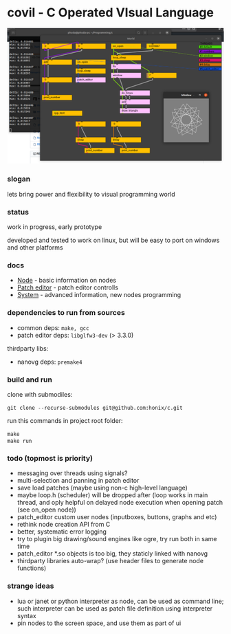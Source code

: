 # covil - C Operated VIsual Language

![](docs/Screenshot.png)

### slogan
lets bring power and flexibility to visual programming world

### status
work in progress, early prototype

developed and tested to work on linux, but will be easy to port on windows and other platforms

### docs
- [Node](docs/Node.md) - basic information on nodes
- [Patch editor](docs/Patch%20editor.md) - patch editor controlls
- [System](docs/System.md) - advanced information, new nodes programming

### dependencies to run from sources

- common deps: ```make, gcc```
- patch editor deps: ```libglfw3-dev``` (> 3.3.0)

thirdparty libs:
- nanovg deps: ```premake4```

### build and run
clone with submodiles:
```
git clone --recurse-submodules git@github.com:honix/c.git
```
run this commands in project root folder:
```
make
make run
```

### todo (topmost is priority)
- messaging over threads using signals?
- multi-selection and panning in patch editor
- save load patches (maybe using non-c high-level language)
- maybe loop.h (scheduler) will be dropped after (loop works in main thread, and oply helpful on delayed node execution when opening patch (see on_open node))
- patch_editor custom user nodes (inputboxes, buttons, graphs and etc)
- rethink node creation API from C
- better, systematic error logging
- try to plugin big drawing/sound engines like ogre, try run both in same time
- patch_editor *.so objects is too big, they staticly linked with nanovg
- thirdparty libraries auto-wrap? (use header files to generate node functions)

### strange ideas
- lua or janet or python interpreter as node, can be used as command line; such interpreter can be used as patch file definition using interpreter syntax
- pin nodes to the screen space, and use them as part of ui

